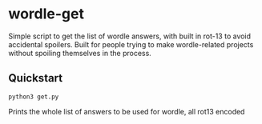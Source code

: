 # wordle-get
Simple script to get the list of wordle answers, with built in rot-13 to avoid accidental spoilers.
Built for people trying to make wordle-related projects without spoiling themselves in the process.

## Quickstart

```python3 get.py```

Prints the whole list of answers to be used for wordle, all rot13 encoded
